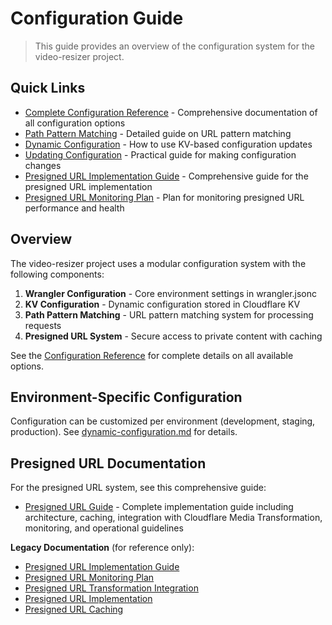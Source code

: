 # Configuration Guide

> This guide provides an overview of the configuration system for the video-resizer project.

## Quick Links

- [Complete Configuration Reference](./CONFIGURATION_REFERENCE.md) - Comprehensive documentation of all configuration options
- [Path Pattern Matching](./path-pattern-matching.md) - Detailed guide on URL pattern matching
- [Dynamic Configuration](./dynamic-configuration.md) - How to use KV-based configuration updates
- [Updating Configuration](./updating-configuration.md) - Practical guide for making configuration changes
- [Presigned URL Implementation Guide](./presigned-url-implementation-guide.md) - Comprehensive guide for the presigned URL implementation
- [Presigned URL Monitoring Plan](./presigned-url-monitoring-plan.md) - Plan for monitoring presigned URL performance and health

## Overview

The video-resizer project uses a modular configuration system with the following components:

1. **Wrangler Configuration** - Core environment settings in wrangler.jsonc
2. **KV Configuration** - Dynamic configuration stored in Cloudflare KV
3. **Path Pattern Matching** - URL pattern matching system for processing requests
4. **Presigned URL System** - Secure access to private content with caching

See the [Configuration Reference](./CONFIGURATION_REFERENCE.md) for complete details on all available options.

## Environment-Specific Configuration

Configuration can be customized per environment (development, staging, production).
See [dynamic-configuration.md](./dynamic-configuration.md) for details.

## Presigned URL Documentation

For the presigned URL system, see this comprehensive guide:

- [Presigned URL Guide](./presigned-url-guide.md) - Complete implementation guide including architecture, caching, integration with Cloudflare Media Transformation, monitoring, and operational guidelines

**Legacy Documentation** (for reference only):
- [Presigned URL Implementation Guide](./presigned-url-implementation-guide.md)
- [Presigned URL Monitoring Plan](./presigned-url-monitoring-plan.md)
- [Presigned URL Transformation Integration](./presigned-url-transformation-integration.md)
- [Presigned URL Implementation](./presigned-url-implementation.md)
- [Presigned URL Caching](./presigned-url-caching.md)

